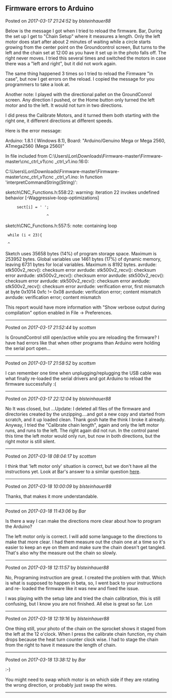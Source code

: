 ## Firmware errors to Arduino
Posted on *2017-03-17 21:24:52* by *blsteinhauer88*

Below is the message I got when I tried to reload the firmware.  Bar, During the set up I get to "Chain Setup" where it measures a length.  Only the left motor does start after about 2 minutes of waiting while a circle starts growing from the center point on the Groundcontrol screen, But turns to the left and the chain set at 12:00 as you have it set up in the photo falls off.  The right never moves.  I tried this several times and switched the motors in case there was a "left and right", but it did not work again.  

The same thing happened 3 times so I tried to reload the Firmware "in case", but now I get errors on the reload.  I copied the message for you programmers to take a look at.

 Another note:  I played with the directional pallet on the GroundConrol screen.  Any direction I pushed, or the Home button only turned the left motor and to the left.  It would not turn in two directions.  

I did press the Calibrate Motors, and it turned them both starting with the right one, it different directions at different  speeds.

Here is the error message:

Arduino: 1.8.1 ( Windows 8.1), Board: "Arduino/Genuino Mega or Mega 2560, ATmega2560 (Mega 2560)"

In file included from C:\Users\Lon\Downloads\Firmware-master\Firmware-master\cnc_ctrl_v1\cnc _ctrl_v1.ino:16:0:

C:\Users\Lon\Downloads\Firmware-master\Firmware-master\cnc_ctrl_v1\cnc _ctrl_v1.ino: In function 'interpretCommandString(String)':

sketch\CNC_Functions.h:558:22: warning: iteration 22 invokes undefined behavior [-Waggressive-loop-optimizations]

         sect[i] = ' ';

                      ^

sketch\CNC_Functions.h:557:5: note: containing loop

     while (i < 23){

     ^

Sketch uses 35658 bytes (14%) of program storage space. Maximum is 253952 bytes.
Global variables use 1461 bytes (17%) of dynamic memory, leaving 6731 bytes for local variables. Maximum is 8192 bytes.
avrdude: stk500v2_recv(): checksum error
avrdude: stk500v2_recv(): checksum error
avrdude: stk500v2_recv(): checksum error
avrdude: stk500v2_recv(): checksum error
avrdude: stk500v2_recv(): checksum error
avrdude: stk500v2_recv(): checksum error
avrdude: verification error, first mismatch at byte 0x1014
         0xfc != 0x08
avrdude: verification error; content mismatch
avrdude: verification error; content mismatch

This report would have more information with
"Show verbose output during compilation"
option enabled in File -> Preferences.

---

Posted on *2017-03-17 21:52:44* by *scottsm*

Is GroundControl still open/active while you are reloading the firmware? I have had errors like that when other programs than Arduino were holding the serial port open...

---

Posted on *2017-03-17 21:58:52* by *scottsm*

I can remember one time when unplugging/replugging the USB cable was what finally re-loaded the serial drivers and got Arduino to reload the firmware successfully :(

---

Posted on *2017-03-17 22:12:04* by *blsteinhauer88*

No It was closed, but ...Update:  I deleted all files of the firmware and directories created by the unzipping....and got a new copy and started from scratch, and it up loaded clean.   Thank gosh hate the think I broke it already.  Anyway, I tried the "Calibrate chain length", again and only the left motor runs, and runs to the left.  The right again did not run.  In the control panel this time the left motor would only run, but now in both directions, but the right motor is still silent.

---

Posted on *2017-03-18 08:04:17* by *scottsm*

I think that 'left motor only' situation is correct, but we don't have all the instructions yet. Look at Bar's answer to a similar question [here](http://www.maslowcnc.com/forums/#!/general:calibrate-chain-length/scottsm-is-correct-the-ma).

---

Posted on *2017-03-18 10:00:09* by *blsteinhauer88*

Thanks, that makes it more understandable.

---

Posted on *2017-03-18 11:43:06* by *Bar*

Is there a way I can make the directions more clear about how to program the Arduino?

The left motor only is correct. I will add some language to the directions to make that more clear. I had them measure out the chain one at a time so it's easier to keep an eye on them and make sure the chain doesn't get tangled. That's also why the measure out the chain so slowly.

---

Posted on *2017-03-18 12:11:57* by *blsteinhauer88*

No, Programing instruction are great. I created the problem with that. Which is what is supposed to happen in beta, so, I went back to your instructions and re- loaded the firmware like it was new and fixed the issue. 

I was playing with the setup late and tried the chain calibration, this is still confusing, but I know you are not finished.  All else is great so far. Lon

---

Posted on *2017-03-18 12:19:16* by *blsteinhauer88*

One thing still, your photo of the chain on the sprocket shows it staged from the left at the 12 o'clock. When I press the calibrate chain function, my chain drops because the heat turn counter clock wise. I had to stage the chain from the right to have it measure the length of chain.

---

Posted on *2017-03-18 13:38:12* by *Bar*

:-)

You might need to swap which motor is on which side if they are rotating the wrong direction, or probably just swap the wires.

---

